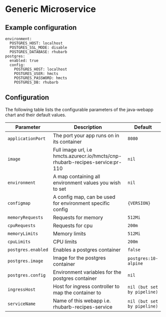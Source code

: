 # Generic Microservice

## Example configuration
```
environment:
  POSTGRES_HOST: localhost
  POSTGRES_SSL_MODE: disable
  POSTGRES_DATABASE: rhubarb
postgres:
  enabled: true
  config:
    POSTGRES_HOST: localhost
    POSTGRES_USER: hmcts
    POSTGRES_PASSWORD: hmcts
    POSTGRES_DB: rhubarb
```

## Configuration

The following table lists the configurable parameters of the java-webapp chart and their default values.

| Parameter                               | Description                                                                                  | Default                                     |
| --------------------------------------- | -------------------------------------------------------------------------------------------- | ------------------------------------------- |
| `applicationPort`                  | The port your app runs on in its container                                                                 | `8080`                                       |
| `image`                        | Full image url, i.e hmcts.azurecr.io/hmcts/cnp-rhubarb-recipes-service:pr-110                                                                       | `nil`                                 |
| `environment`                      | A map containing all environment values you wish to set                                                                           | `nil`                           |
| `configmap`                             | A config map, can be used for environment specific config                                                                            | `{VERSION}`                                 |
| `memoryRequests`                      | Requests for memory                                                                            | `512Mi`                                    |
| `cpuRequests`                     | Requests for cpu                                                                   | `200m`                                       |
| `memoryLimits`                           | Memory limits                                                               | `512Mi`                                      |
| `cpuLimits`                        | CPU limits                                                     | `200m`                                       |
| `postgres.enabled`                   | Enables a postgres container                                                                       | `false`           |
| `postgres.image`                       | Image for the postgres container                                                                          | `postgres:10-alpine`                                       |
| `postgres.config`                       | Environment variables for the postgres container                                                                 | `nil`           |
| `ingressHost`                       | Host for ingress controller to map the container to                                                                           | `nil (but set by pipeline)`                                       |
| `serviceName`                     | Name of this webapp i.e. rhubarb-recipes-service                                                     | `nil (but set by pipeline)`                                      |
